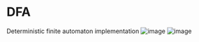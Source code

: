 # DFA
Deterministic finite automaton implementation
![image](https://user-images.githubusercontent.com/69919411/190408347-1a4cdcaf-eadf-4152-b1b5-244cfa6bbeb4.png)
![image](https://user-images.githubusercontent.com/69919411/190408403-0a8cf823-7542-4160-935f-f586655a5af6.png)
